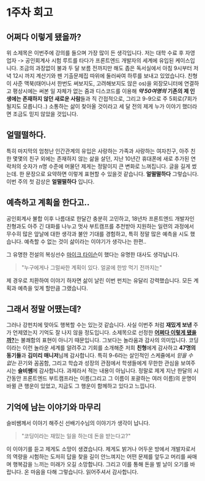 # 1주차 회고

## 어쩌다 이렇게 됐을까?

위 소제목은 이번주에 강의를 들으며 가장 많이 든 생각입니다.
저는 대학 수료 후 자영업자 -> 공인회계사 시험 루트를 타다가 프론트엔드 개발자의 세계에 유입된 케이스입니다.
조금의 과장없이 불과 두 달 보름 전까지만 해도 좁은 독서실에서 아침 9시부터 저녁 12시 까지 계산기와 펜 기출문제집 따위에 둘러싸여 하루를 보내고 있었습니다.
친형이 사준 맥북(태어나서 한번도 써보지도, 고려해보지도 않은 os)을 외장모니터에 연결하고 평상시에는 써본 일 자체가 없는 줌과 디스코드를 이용해 **_약 50여명의_** **기존의 제 인생에는 존재하지 않던 새로운 사람**들과 직 간접적으로, 그리고 9-9으로 주 5회로(7회가 될지도 모릅니다..) 소통하는 삶이 찾아올 것이라고 세 달 전의 제게 누가 이야기 했더라면 조금도 믿지 않았을 것입니다.

## 얼떨떨하다.

특히 마지막의 엄청난 인간관계의 유입은 사랑하는 가족과 사랑하는 여자친구, 아주 친한 몇몇의 친구 외에는 존재하지 않는 삶을 살던, 지난 10년간 휴대폰에 새로 추가된 연락처의 숫자가 n명 수준에 머물던 제게는 정말이지 큰 변화로 느껴집니다.
글을 길게 썼는데. 한 문장으로 요약하면 이렇게 표현할 수 있을것 같습니다.
**얼떨떨하다**
그렇습니다. 이번 주의 첫 감상은 **얼떨떨하다** 입니다.

## 예측하고 계획을 한다고..

공인회계사 불합 이후 나름대로 한달간 충분히 고민하고, 18년차 프론트엔드 개발자인 친형과도 아주 긴 대화를 나누고 멋사 부트캠프를 추천받아 지원하는 일련의 과정에서 무수히 많은 앞날에 대한 생각과 불안 기대를 경험하고, 특히 정말 많은 예측을 시도 했습니다. 예측할 수 없는 것이 삶이라는 이야기가 생각나는 한편..

그 유명한 전설의 복싱선수 [마이크 타이슨](https://en.wikipedia.org/wiki/Mike_Tyson)이 했다는 유명한 대사도 생각납니다.

> "누구에게나 그럴싸한 계획이 있다. 얼굴에 한방 먹기 전까지는"

제 경우로 치환하여 이야기 하자면 삶이 날린 이번 펀치는 유달리 강력했습니다.
모든 계획과 예측을 잊게 할만큼 그랬습니다.

## 그래서 정말 어땠는데?

그러나 강펀치에 맞아도 행복할 수는 있는것 같습니다.
사실 이번주 처럼 **재밌게 보낸** 주가 언제였는지 기억도 잘 나지 않을 정도입니다.
소제목으로 선정한 [**어쩌다 이렇게 됐을까?**](#어쩌다-이렇게-됐을까)는 불쾌함의 표현이 아니기 때문입니다.
그보다는 놀라움과 감사의 의미입니다.
코딩이라는 이런 놀라운 세계를 알려주고 기회를 소개해준 저희 **친형**에게 감사하고
**47명의 동기들**과 **김미리 매니저**님께 감사합니다.
특히 9-6라는 살인적인 스케쥴에서 _믿을 수 없는_ 끈기와 꼼꼼함, 그리고 학습과 성장의 관점에서 학생들에게 무한한 관심을 보여주시는 **슬비쌤**께 감사합니다.
과제라서 적는 내용이 아닙니다. 정말로 제게 지난 한달의 시간동안 프론트엔드 부트캠프라는 이름(그리고 그 이름이 포괄하는 여러 이름)의 운명이 바뀔 큰 행운이 있었고, 지금도 그 행운이 함께하고 있다고 느낍니다.

## 기억에 남는 이야기와 마무리

슬비쌤께서 이야기 해주신 선배기수님의 이야기가 생각이 납니다.

> "코딩이라는 재밌는 일을 하는데 돈을 받는다고?"

이 이야기를 듣고 제게도 소망이 생겼습니다.
제게도 밝거나 어두운 방에서 개발자로서의 역량을 시험하는 도저히 답을 찾을 길이 안느껴지는 어떤 문제를 앞두고
머리를 싸매며 행복감을 느끼는 미래가 오길 소망합니다. 그리고 이를 통해 돈을 벌 날이 오기를 바랍니다.
온 마음을 다해 그렇습니다.
읽어주셔서 감사합니다.
